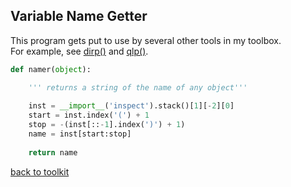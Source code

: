 ## Variable Name Getter

This program gets put to use by several other tools
in my toolbox.<br>For example, see [dirp()](/dirp.md) and [qlp()](/qlp.md).

```python
def namer(object):

    ''' returns a string of the name of any object'''
    
    inst = __import__('inspect').stack()[1][-2][0]
    start = inst.index('(') + 1
    stop = -(inst[::-1].index(')') + 1)
    name = inst[start:stop]
    
    return name
```


[back to toolkit](/toolkit)
